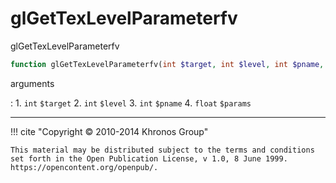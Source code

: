 # glGetTexLevelParameterfv
glGetTexLevelParameterfv

```php
function glGetTexLevelParameterfv(int $target, int $level, int $pname, float &$params) : void
```



arguments

:    1. `int` `$target` 
    2. `int` `$level` 
    3. `int` `$pname` 
    4. `float` `$params` 



---
     

!!! cite "Copyright © 2010-2014 Khronos Group"

    This material may be distributed subject to the terms and conditions set forth in the Open Publication License, v 1.0, 8 June 1999. https://opencontent.org/openpub/.